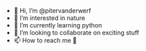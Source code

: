 - 👋 Hi, I’m @pitervanderwerf
- 👀 I’m interested in nature
- 🌱 I’m currently learning python
- 💞️ I’m looking to collaborate on exciting stuff
- 📫 How to reach me 🦅 

<!---
pitervanderwerf/pitervanderwerf is a ✨ special ✨ repository because its `README.md` (this file) appears on your GitHub profile.
You can click the Preview link to take a look at your changes.
--->
